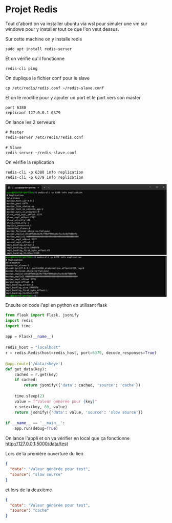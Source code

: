 # Projet Redis

Tout d'abord on va installer ubuntu via wsl pour simuler une vm sur windows pour y installer tout ce que l'on veut dessus.

Sur cette machine on y installe redis
```shell
sudo apt install redis-server
```
Et on vérifie qu'il fonctionne 
```shell
redis-cli ping
```
On duplique le fichier conf pour le slave
```shell
cp /etc/redis/redis.conf ~/redis-slave.conf
```
Et on le modifie pour y ajouter un port et le port vers son master
```shell
port 6380
replicaof 127.0.0.1 6379
```
On lance les 2 serveurs
```shell
# Master
redis-server /etc/redis/redis.conf

# Slave
redis-server ~/redis-slave.conf
```

On vérifie la réplication
```shell
redis-cli -p 6380 info replication
redis-cli -p 6379 info replication
```

![Images/slavereplicat](Images/slavereplicat.png)
![Images/masterreplicat](Images/masterreplicat.png)

Ensuite on code l'api en python en utilisant flask

```py
from flask import Flask, jsonify
import redis
import time

app = Flask(__name__)

redis_host = "localhost"
r = redis.Redis(host=redis_host, port=6379, decode_responses=True)

@app.route('/data/<key>')
def get_data(key):
    cached = r.get(key)
    if cached:
        return jsonify({'data': cached, 'source': 'cache'})

    time.sleep(2)
    value = f"Valeur générée pour {key}"
    r.setex(key, 60, value)
    return jsonify({'data': value, 'source': 'slow source'})

if __name__ == '__main__':
    app.run(debug=True)
```

On lance l'appli et on va vérifier en local que ça fonctionne
http://127.0.0.1:5000/data/test

Lors de la première ouverture du lien 

```json
{
  "data": "Valeur générée pour test",
  "source": "slow source"
}
```
et lors de la deuxième
```json
{
  "data": "Valeur générée pour test",
  "source": "cache"
}
```